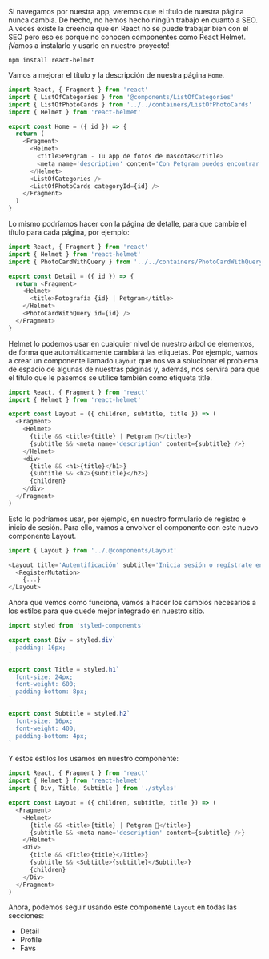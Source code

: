 Si navegamos por nuestra app, veremos que el título de nuestra página nunca cambia. De hecho, no hemos hecho ningún trabajo en cuanto a SEO. A veces existe la creencia que en React no se puede trabajar bien con el SEO pero eso es porque no conocen componentes como React Helmet. ¡Vamos a instalarlo y usarlo en nuestro proyecto!

```
npm install react-helmet
```

Vamos a mejorar el título y la descripción de nuestra página `Home`.

```js
import React, { Fragment } from 'react'
import { ListOfCategories } from '@components/ListOfCategories'
import { ListOfPhotoCards } from '../../containers/ListOfPhotoCards'
import { Helmet } from 'react-helmet'

export const Home = ({ id }) => {
  return (
    <Fragment>
      <Helmet>
        <title>Petgram - Tu app de fotos de mascotas</title>
        <meta name='description' content='Con Petgram puedes encontrar fotos de animales domésticos muy fácilmente' />
      </Helmet>
      <ListOfCategories />
      <ListOfPhotoCards categoryId={id} />
    </Fragment>
  )
}
```

Lo mismo podríamos hacer con la página de detalle, para que cambie el título para cada página, por ejemplo:

```js
import React, { Fragment } from 'react'
import { Helmet } from 'react-helmet'
import { PhotoCardWithQuery } from '../../containers/PhotoCardWithQuery'

export const Detail = ({ id }) => {
  return <Fragment>
    <Helmet>
      <title>Fotografía {id} | Petgram</title>
    </Helmet>
    <PhotoCardWithQuery id={id} />
  </Fragment>
}
```

Helmet lo podemos usar en cualquier nivel de nuestro árbol de elementos, de forma que automáticamente cambiará las etiquetas. Por ejemplo, vamos a crear un componente llamado `Layout` que nos va a solucionar el problema de espacio de algunas de nuestras páginas y, además, nos servirá para que el título que le pasemos se utilice también como etiqueta title.

```js
import React, { Fragment } from 'react'
import { Helmet } from 'react-helmet'

export const Layout = ({ children, subtitle, title }) => (
  <Fragment>
    <Helmet>
      {title && <title>{title} | Petgram 🐶</title>}
      {subtitle && <meta name='description' content={subtitle} />}
    </Helmet>
    <div>
      {title && <h1>{title}</h1>}
      {subtitle && <h2>{subtitle}</h2>}
      {children}
    </div>
  </Fragment>
)
```

Esto lo podríamos usar, por ejemplo, en nuestro formulario de registro e inicio de sesión. Para ello, vamos a envolver el componente con este nuevo componente Layout.

```js
import { Layout } from '../.@components/Layout'

<Layout title='Autentificación' subtitle='Inicia sesión o regístrate en Petgram para poder acceder a esta sección'>
  <RegisterMutation>
    {...}
</Layout>
```

Ahora que vemos como funciona, vamos a hacer los cambios necesarios a los estilos para que quede mejor integrado en nuestro sitio.

```js
import styled from 'styled-components'

export const Div = styled.div`
  padding: 16px;
`

export const Title = styled.h1`
  font-size: 24px;
  font-weight: 600;
  padding-bottom: 8px;
`

export const Subtitle = styled.h2`
  font-size: 16px;
  font-weight: 400;
  padding-bottom: 4px;
`
```

Y estos estilos los usamos en nuestro componente:

```js
import React, { Fragment } from 'react'
import { Helmet } from 'react-helmet'
import { Div, Title, Subtitle } from './styles'

export const Layout = ({ children, subtitle, title }) => (
  <Fragment>
    <Helmet>
      {title && <title>{title} | Petgram 🐶</title>}
      {subtitle && <meta name='description' content={subtitle} />}
    </Helmet>
    <Div>
      {title && <Title>{title}</Title>}
      {subtitle && <Subtitle>{subtitle}</Subtitle>}
      {children}
    </Div>
  </Fragment>
)
```

Ahora, podemos seguir usando este componente `Layout` en todas las secciones:
- Detail
- Profile
- Favs


